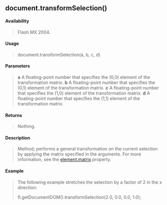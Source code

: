 ## document.transformSelection()

#### Availability

> Flash MX 2004.

#### Usage

> document.transformSelection(a, b, c, d)

#### Parameters

> **a** A floating-point number that specifies the (0,0) element of the transformation matrix. **b** A floating-point number that specifies the (0,1) element of the transformation matrix. **c** A floating-point number that specifies the (1,0) element of the transformation matrix. **d** A floating-point number that specifies the (1,1) element of the transformation matrix.

#### Returns

> Nothing.

#### Description

> Method; performs a general transformation on the current selection by applying the matrix specified in the arguments. For more information, see the [element.matrix](#_bookmark391) property.

#### Example

> The following example stretches the selection by a factor of 2 in the x direction:
>
> fl.getDocumentDOM().transformSelection(2.0, 0.0, 0.0, 1.0);
